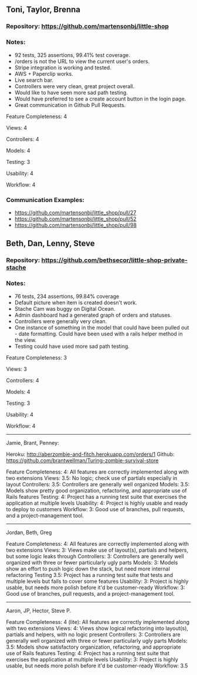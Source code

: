 ## Toni, Taylor, Brenna

### Repository: https://github.com/martensonbj/little-shop

### Notes:

* 92 tests, 325 assertions, 99.41% test coverage.
* /orders is not the URL to view the current user's orders.
* Stripe integration is working and tested.
* AWS + Paperclip works.
* Live search bar.
* Controllers were very clean, great project overall.
* Would like to have seen more sad path testing.
* Would have preferred to see a create account button in the login page.
* Great communication in Github Pull Requests.

Feature Completeness: 4

Views: 4

Controllers: 4

Models: 4

Testing: 3

Usability: 4

Workflow: 4

### Communication Examples:

* https://github.com/martensonbj/little_shop/pull/27
* https://github.com/martensonbj/little_shop/pull/52
* https://github.com/martensonbj/little_shop/pull/98

## Beth, Dan, Lenny, Steve

### Repository: https://github.com/bethsecor/little-shop-private-stache

### Notes:

* 76 tests, 234 assertions, 99.84% coverage
* Default picture when item is created doesn't work.
* Stache Cam was buggy on Digital Ocean.
* Admin dashboard had a generated graph of orders and statuses.
* Controllers were generally very clean.
* One instance of something in the model that could have been pulled out -
date formatting. Could have been used with a rails helper method in the view.
* Testing could have used more sad path testing.

Feature Completeness: 3

Views: 3

Controllers: 4

Models: 4

Testing: 3

Usability: 4

Workflow: 4

---------

Jamie, Brant, Penney:

Heroku: http://aberzombie-and-fitch.herokuapp.com/orders/1
Github: https://github.com/brantwellman/Turing-zombie-survival-store

Feature Completeness: 4: All features are correctly implemented along with two extensions
Views: 3.5: No logic; check use of partials especially in layout
Controllers: 3.5: Controllers are generally well organized
Models: 3.5: Models show pretty good organization, refactoring, and appropriate use of Rails features
Testing: 4: Project has a running test suite that exercises the application at multiple levels
Usability: 4: Project is highly usable and ready to deploy to customers
Workflow: 3: Good use of branches, pull requests, and a project-management tool.


---------

Jordan, Beth, Greg

Feature Completeness: 4: All features are correctly implemented along with two extensions
Views: 3: Views make use of layout(s), partials and helpers, but some logic leaks through
Controllers: 3: Controllers are generally well organized with three or fewer particularly ugly parts
Models: 3: Models show an effort to push logic down the stack, but need more internal refactoring
Testing 3.5: Project has a running test suite that tests and multiple levels but fails to cover some features
Usability: 3: Project is highly usable, but needs more polish before it'd be customer-ready
Workflow: 3: Good use of branches, pull requests, and a project-management tool.

---------

Aaron, JP, Hector, Steve P. 

Feature Completeness: 4 (lite): All features are correctly implemented along with two extensions
Views: 4: Views show logical refactoring into layout(s), partials and helpers, with no logic present
Controllers: 3: Controllers are generally well organized with three or fewer particularly ugly parts
Models: 3.5: Models show satisfactory organization, refactoring, and appropriate use of Rails features
Testing: 4: Project has a running test suite that exercises the application at multiple levels
Usability: 3: Project is highly usable, but needs more polish before it'd be customer-ready
Workflow: 3.5
